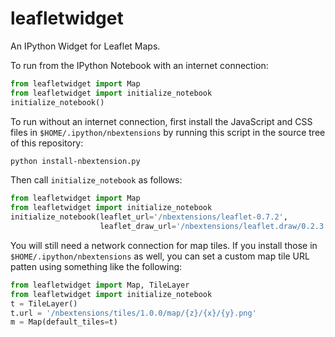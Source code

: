 leafletwidget
==============

An IPython Widget for Leaflet Maps.

To run from the IPython Notebook with an internet connection:

```python
from leafletwidget import Map
from leafletwidget import initialize_notebook
initialize_notebook()
```

To run without an internet connection, first install the JavaScript and CSS files
in `$HOME/.ipython/nbextensions` by running this script in the source tree of this repository:

```bash
python install-nbextension.py
```

Then call `initialize_notebook` as follows:


```python
from leafletwidget import Map
from leafletwidget import initialize_notebook
initialize_notebook(leaflet_url='/nbextensions/leaflet-0.7.2',
                    leaflet_draw_url='/nbextensions/leaflet.draw/0.2.3')
```

You will still need a network connection for map tiles. If you install those in
`$HOME/.ipython/nbextensions` as well, you can set a custom map tile URL patten using
something like the following:

```python
from leafletwidget import Map, TileLayer
from leafletwidget import initialize_notebook
t = TileLayer()
t.url = '/nbextensions/tiles/1.0.0/map/{z}/{x}/{y}.png'
m = Map(default_tiles=t)
```

